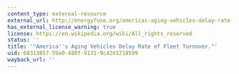 ```yaml
---
content_type: external-resource
external_url: http://energyfuse.org/americas-aging-vehicles-delay-rate-fleet-turnover/
has_external_license_warning: true
license: https://en.wikipedia.org/wiki/All_rights_reserved
status: ''
title: '"America''s Aging Vehicles Delay Rate of Fleet Turnover."'
uid: 68313857-59a0-480f-9131-9c42d1718599
wayback_url: ''
---
```

